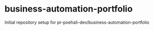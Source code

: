# business-automation-portfolio

Initial repository setup for pr-poehali-dev/business-automation-portfolio